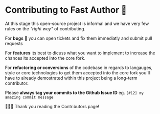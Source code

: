 # Contributing to Fast Author 🚀

At this stage this open-source project is informal and we have very few rules on the *"right way"* of contributing.

For **bugs** 🐞 you can open tickets and fix them immediatly and submit pull requests

For **features** its best to dicuss what you want to implement to increase the chances its accepted into the core fork.

For **refactoring or conversions** of the codebase in regards to langauges, style or core technologies to get them
accepted into the core fork you'll have to already demostrated within this project being a long-term contributor.

Please **always tag your commits to the Github Issue ID** eg. `[#12] my amazing commit message`

💖💖💖 Thank you reading the Contributors page!
